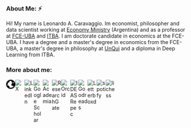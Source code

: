 ### About Me: ⚡
Hi! My name is Leonardo A. Caravaggio. Im economist, philosopher and data scientist working at [Economy Ministry](https://www.argentina.gob.ar/economia) (Argentina) and as a professor at [FCE-UBA](https://www.economicas.uba.ar/) and [ITBA](https://www.itba.edu.ar/). I am doctorate candidate in economics at the FCE-UBA. I have a degree and a master's degree in economics from the FCE-UBA, a master's degree in philosophy at [UnQui](http://www.unq.edu.ar/) and a diploma in Deep Learning from ITBA. <br />

### More about me:  
[<img align="left" alt="Website"        width="25px" src="https://raw.githubusercontent.com/iconic/open-iconic/master/svg/globe.svg" />][website]
[<img align="left" alt="X"        width="25px" src="https://cdn.jsdelivr.net/npm/simple-icons@9.12.0/icons/x.svg" />][twitter]
[<img align="left" alt="LinkedIn"       width="25px" src="https://cdn.jsdelivr.net/npm/simple-icons@v5.21.1/icons/linkedin.svg" />][linkedin]
[<img align="left" alt="Google Scholar" width="25px" src="https://cdn.jsdelivr.net/npm/simple-icons@v5.21.1/icons/googlescholar.svg" />][googlescholar]
[<img align="left" alt="Academia"       width="25px" src="https://cdn.jsdelivr.net/npm/simple-icons@5.21.1/icons/academia.svg" />][academia]
[<img align="left" alt="ResearchGate"   width="25px" src="https://cdn.jsdelivr.net/npm/simple-icons@5.21.1/icons/researchgate.svg" />][researchgate]
[<img align="left" alt="Orcid"   width="25px" src="https://cdn.jsdelivr.net/npm/simple-icons@5.21.1/icons/orcid.svg" />][orcid]
[<img align="left" alt="IDEAS Repec"    width="22px" src="https://static-00.iconduck.com/assets.00/ideas-repec-icon-384x512-glhxd2a7.png" />][ideasrepec]
[<img align="left" alt="Goodreads"      width="25px" src="https://cdn.jsdelivr.net/npm/simple-icons@5.21.1/icons/goodreads.svg" />][goodreads]
[<img align="left" alt="Letterboxd"      width="25px" src="https://cdn.jsdelivr.net/npm/simple-icons@5.21.1/icons/letterboxd.svg" />][letterboxd]
[<img align="left" alt="spotify"      width="25px" src="https://cdn.jsdelivr.net/npm/simple-icons@5.21.1/icons/spotify.svg" />][spotify]
[<img align="left" alt="lichess"      width="25px" src="https://cdn.jsdelivr.net/npm/simple-icons@5.21.1/icons/lichess.svg" />][lichess]

[website]: https://lcaravaggio.github.io/
[twitter]: https://x.com/leocaravaggio
[linkedin]: https://www.linkedin.com/in/leocaravaggio
[googlescholar]: https://scholar.google.com.ar/citations?user=2rituZIAAAAJ&hl=es
[academia]: https://uba.academia.edu/LeonardoCaravaggio
[orcid]: https://orcid.org/my-orcid?orcid=0000-0003-2758-116X
[goodreads]: https://www.goodreads.com/user/show/23829766-leonardo
[researchgate]: https://www.researchgate.net/profile/Leonardo-Caravaggio
[ideasrepec]: https://ideas.repec.org/f/pca1267.html
[letterboxd]: https://letterboxd.com/lcaravaggio/
[spotify]: https://open.spotify.com/user/leocaravaggio
[lichess]: https://lichess.org/@/Lekas

<br />
